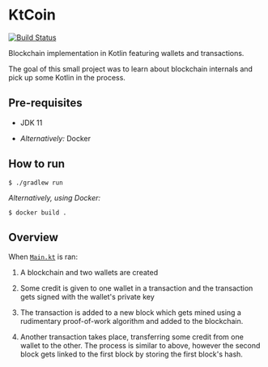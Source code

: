 # KtCoin

[![Build Status](https://img.shields.io/travis/dominikrys/ktcoin/master?style=flat-square)](https://travis-ci.com/dominikrys/ktcoin)

Blockchain implementation in Kotlin featuring wallets and transactions.

The goal of this small project was to learn about blockchain internals and pick up some Kotlin in the process.

## Pre-requisites

- JDK 11

- *Alternatively:* Docker

## How to run

```shell
$ ./gradlew run
```

*Alternatively, using Docker:*

```shell
$ docker build .
```

## Overview

When [`Main.kt`](./src/main/kotlin/Main.kt) is ran:

1. A blockchain and two wallets are created

2. Some credit is given to one wallet in a transaction and the transaction gets signed with the wallet's private key

3. The transaction is added to a new block which gets mined using a rudimentary proof-of-work algorithm and added to the blockchain.

4. Another transaction takes place, transferring some credit from one wallet to the other. The process is similar to above, however the second block gets linked to the first block by storing the first block's hash.
